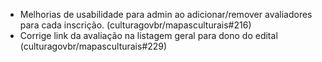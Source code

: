 - Melhorias de usabilidade para admin ao adicionar/remover avaliadores para cada inscrição. (culturagovbr/mapasculturais#216)
- Corrige link da avaliação na listagem geral para dono do edital (culturagovbr/mapasculturais#229)